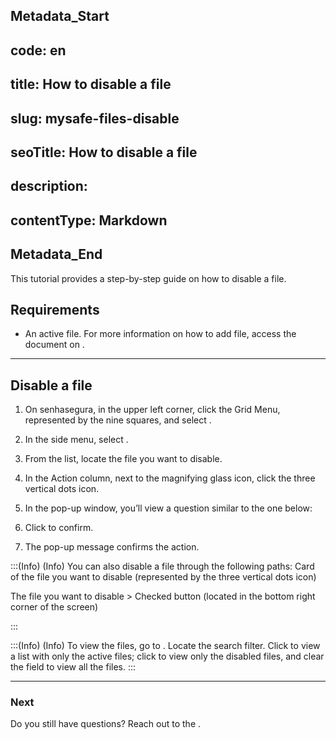 ## Metadata_Start 
## code: en
## title: How to disable a file 
## slug: mysafe-files-disable 
## seoTitle: How to disable a file 
## description:  
## contentType: Markdown 
## Metadata_End
This tutorial provides a step-by-step guide on how to disable a file.

## Requirements

* An active file. For more information on how to add file, access the document on .

***
## Disable a file

1. On senhasegura, in the upper left corner, click the Grid Menu, represented by the nine squares, and select .
2. In the side menu, select . 
3. From the list, locate the file you want to disable.
4. In the Action column, next to the magnifying glass icon, click the three vertical dots icon.
5. In the  pop-up window, you’ll view a question similar to the one below:

6. Click  to confirm.
7. The pop-up message  confirms the action.


:::(Info) (Info)
You can also disable a file through the following paths:
 Card of the file you want to disable  (represented by the three vertical dots icon) 

 The file you want to disable > Checked  button (located in the bottom right corner of the screen) 

:::

:::(Info) (Info)
To view the files, go to . Locate the  search filter. Click  to view a list with only the active files; click  to view only the disabled files, and clear the field to view all the files.
:::
***
### Next




Do you still have questions? Reach out to the .